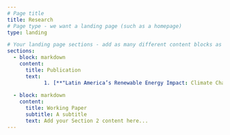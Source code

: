 ```yaml
---
# Page title
title: Research
# Page type - we want a landing page (such as a homepage)
type: landing

# Your landing page sections - add as many different content blocks as you like
sections:
  - block: markdown
    content:
      title: Publication
      text:
            1. [**"Latin America’s Renewable Energy Impact: Climate Change and Global Economic Consequences"**](https://www.mdpi.com/1996-1073/17/1/179), with [Juan Pablo Medina](https://negocios.uai.cl/profesor/juan-pablo-medina/) and [Rodrigo Palma-Behnke](https://scholar.google.com/citations?user=5ntc1PMAAAAJ&hl=es)  _Energies_, 17(1), 179, 2024.
    
  - block: markdown
    content:
      title: Working Paper
      subtitle: A subtitle
      text: Add your Section 2 content here...
---
```

